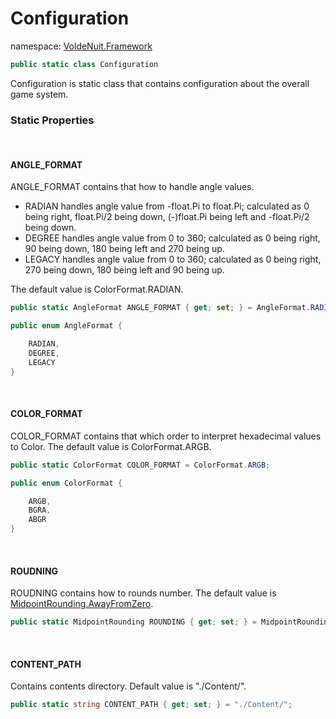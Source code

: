 # Configuration

namespace: [VoldeNuit.Framework](/Framework.md)

```C#
public static class Configuration
```

Configuration is static class that 
contains configuration about the overall game system.

### Static Properties

</br>

#### ANGLE_FORMAT
ANGLE_FORMAT contains that how to handle angle values. 

- RADIAN handles angle value from -float.Pi to float.Pi;
 calculated as 0 being right, float.Pi/2 being down, (-)float.Pi being left and -float.Pi/2 being down.
- DEGREE handles angle value from 0 to 360;
 calculated as 0 being right, 90 being down, 180 being left and 270 being up.
- LEGACY handles angle value from 0 to 360;
 calculated as 0 being right, 270 being down, 180 being left and 90 being up.

The default value is ColorFormat.RADIAN.

```C#
public static AngleFormat ANGLE_FORMAT { get; set; } = AngleFormat.RADIAN;

public enum AngleFormat {

    RADIAN,
    DEGREE,
    LEGACY
}
```

</br>

#### COLOR_FORMAT
COLOR_FORMAT contains that which order to interpret hexadecimal values to Color. 
The default value is ColorFormat.ARGB.

```C#
public static ColorFormat COLOR_FORMAT = ColorFormat.ARGB;

public enum ColorFormat {

    ARGB,
    BGRA,
    ABGR
}
```

</br>

#### ROUDNING

ROUDNING contains how to rounds number.
 The default value is [MidpointRounding.AwayFromZero](https://learn.microsoft.com/en-us/dotnet/api/system.midpointrounding?view=net-8.0).

```C#
public static MidpointRounding ROUNDING { get; set; } = MidpointRounding.AwayFromZero;
```

</br>

#### CONTENT_PATH

Contains contents directory. Default value is "./Content/".

```C#
public static string CONTENT_PATH { get; set; } = "./Content/";
```

</br>
